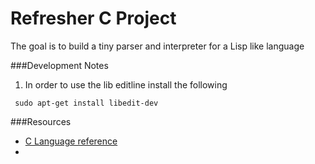 # Refresher C Project 

The goal is to build a tiny parser and interpreter for a Lisp like language

###Development Notes
1.  In order to use the lib editline install the following
```
 sudo apt-get install libedit-dev
```


###Resources
- [C Language reference](http://en.cppreference.com/w/c)
- [](http://www.buildyourownlisp.com/contents)
